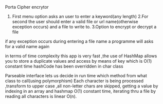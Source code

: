 Porta Cipher encrytor

1. First menu option asks an user to enter a keyword(any length)
2.For second the user should enter a valid file or url name(otherwise exception occurs) and a file to write to.
3.Option to encrypt or decrypt a file

if any exception occurs during entering a file name a programme will asks for a valid name again

in terms of time complexity this app is very fast ,the use of HashMap allows you to store a duplicate
values and access by means of key which is O(1) constant time hashCode has been overridden in char class

Parseable interface lets us decide in run time which method from what class to call(using polymorphism)
Each character is being processed ,transform to upper case ,all non-letter chars are skipped,
getting a value by indexing in an array and hashmap O(1) constant time,
iterating thru a file by reading  all characters is linear O(n).

